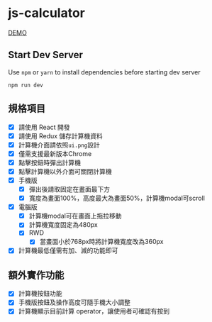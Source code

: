 # js-calculator

[DEMO](https://yucj.github.io/js-calculator/)

## Start Dev Server

Use `npm` or `yarn` to install dependencies before starting dev server

```
npm run dev
```

## 規格項目

- [x] 請使用 React 開發
- [x] 請使用 Redux 儲存計算機資料
- [x] 計算機介面請依照`ui.png`設計
- [x] 僅需支援最新版本Chrome
- [x] 點擊按鈕時彈出計算機
- [x] 點擊計算機以外介面可關閉計算機
- [x] 手機版
  - [x] 彈出後請取固定在畫面最下方
  - [x] 寬度為畫面100%，高度最大為畫面50%，計算機modal可scroll
- [x] 電腦版
  - [x] 計算機modal可在畫面上拖拉移動
  - [x] 計算機寬度固定為480px
  - [x] RWD
    - [x] 當畫面小於768px時將計算機寬度改為360px
- [x] 計算機最低僅需有加、減的功能即可

## 額外實作功能

- [x] 計算機按鈕功能
- [x] 手機版按鈕及操作高度可隨手機大小調整
- [x] 計算機顯示目前計算 operator，讓使用者可確認有按到